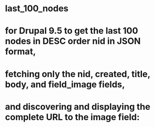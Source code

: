 # last_100_nodes
# for Drupal 9.5 to get the last 100 nodes in DESC order nid in JSON format, 
# fetching only the nid, created, title, body, and field_image fields, 
# and discovering and displaying the complete URL to the image field:
